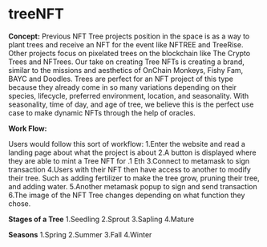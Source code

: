 # treeNFT

**Concept:**
Previous NFT Tree projects position in the space is as a way to plant trees and receive an NFT for the event like NFTREE and TreeRise. Other projects focus on pixelated trees on the blockchain like The Crypto Trees and NFTrees. Our take on creating Tree NFTs is creating a brand, similar to the missions and aesthetics of OnChain Monkeys, Fishy Fam, BAYC and Doodles. Trees are perfect for an NFT project of this type because they already come in so many variations depending on their species, lifecycle, preferred environment, location, and seasonality. With seasonality, time of day, and age of tree, we believe this is the perfect use case to make dynamic NFTs through the help of oracles.



**Work Flow:**

Users would follow this sort of workflow:
1.Enter the website and read a landing page about what the project is about
2.A button is displayed where they are able to mint a Tree NFT for .1 Eth
3.Connect to metamask to sign transaction
4.Users with their NFT then have access to another to modify their tree. Such as adding fertilizer to make the tree grow, pruning their tree, and adding water. 
5.Another metamask popup to sign and send transaction
6.The image of the NFT Tree changes depending on what function they chose.

**Stages of a Tree**
1.Seedling
2.Sprout
3.Sapling
4.Mature

**Seasons**
1.Spring
2.Summer
3.Fall 
4.Winter






